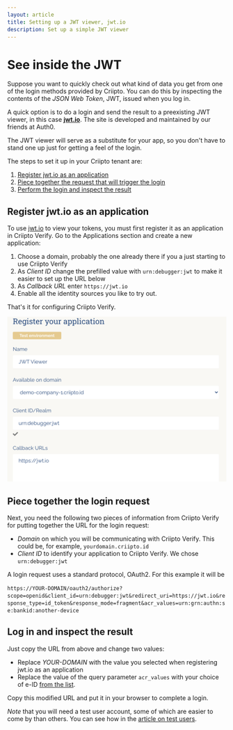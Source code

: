 ```yaml
---
layout: article
title: Setting up a JWT viewer, jwt.io
description: Set up a simple JWT viewer
---
```


# See inside the JWT

Suppose you want to quickly check out what kind of data you get from one of the login methods provided by Criipto. 
You can do this by inspecting the contents of the _JSON Web Token_, JWT, issued when you log in.

A quick option is to do a login and send the result to a preexisting JWT viewer, in this case **[jwt.io](https://jwt.io)**.  The site is developed and maintained by our friends at Auth0.

The JWT viewer will serve as a substitute for your app, so you don't have to stand one up just for getting a feel of the login.

The steps to set it up in your Criipto tenant are:

1. [Register jwt.io as an application](#register)
2. [Piece together the request that will trigger the login](#url)
3. [Perform the login and inspect the result](#login)

<a name="register"></a>

## Register jwt.io as an application

To use [jwt.io](https://jwt.io) to view your tokens, you must first register it as an application in Criipto Verify.  Go to the Applications section and create a new application:
1. Choose a domain, probably the one already there if you a just starting to use Criipto Verify
1. As _Client ID_ change the prefilled value with `urn:debugger:jwt` to make it easier to set up the URL below
2. As _Callback URL_ enter `https://jwt.io`
3. Enable all the identity sources you like to try out.

That's it for configuring Criipto Verify.


![Register App](/images/register-jwt-io.png)


<a name="url"></a>

## Piece together the login request 

Next, you need the following two pieces of information from Criipto Verify for  putting together the URL for the login request:

- _Domain_ on which you will be communicating with Criipto Verify. This could be, for example, `yourdomain.criipto.id`
- _Client ID_ to identify your application to Criipto Verify. We chose `urn:debugger:jwt`

A login request uses a standard protocol, OAuth2. For this example it will be 

`https://YOUR-DOMAIN/oauth2/authorize?scope=openid&client_id=urn:debugger:jwt&redirect_uri=https://jwt.io&response_type=id_token&response_mode=fragment&acr_values=urn:grn:authn:se:bankid:another-device`


<a name="login"></a>

## Log in and inspect the result

Just copy the URL from above and change two values:

- Replace _YOUR-DOMAIN_ with the value you selected when registering jwt.io as an application
- Replace the value of the query parameter `acr_values` with your choice of e-ID [from the list](/how-to/acr-values/). 

Copy this modified URL and put it in your browser to complete a login.

_Note_ that you will need a test user account, some of which are easier to come by than others. You can see how in the [article on test users](/how-to/test-users/).







